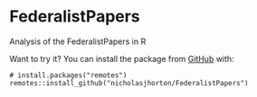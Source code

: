 # FederalistPapers
Analysis of the FederalistPapers in R

Want to try it? You can install the package from
[GitHub](https://github.com/) with:

```
# install.packages("remotes")
remotes::install_github("nicholasjhorton/FederalistPapers")
```

